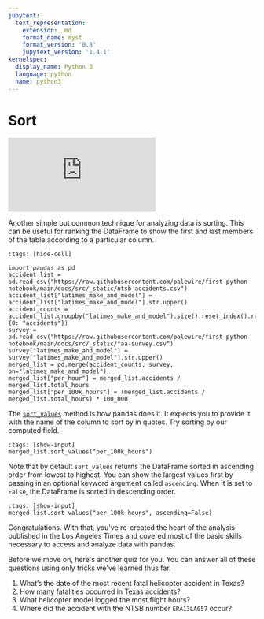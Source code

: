 ```yaml
---
jupytext:
  text_representation:
    extension: .md
    format_name: myst
    format_version: '0.8'
    jupytext_version: '1.4.1'
kernelspec:
  display_name: Python 3
  language: python
  name: python3
---
```


# Sort

<div class="responsive-iframe-container">
    <iframe class="responsive-iframe" src="https://www.youtube.com/embed/LN_P0qT5adY?si=xIG9OccCQvM2nxRw" title="YouTube video player" frameborder="0" allow="accelerometer; autoplay; clipboard-write; encrypted-media; gyroscope; picture-in-picture; web-share" referrerpolicy="strict-origin-when-cross-origin" allowfullscreen></iframe>
</div>

Another simple but common technique for analyzing data is sorting. This can be useful for ranking the DataFrame to show the first and last members of the table according to a particular column.

```{code-cell}
:tags: [hide-cell]

import pandas as pd
accident_list = pd.read_csv("https://raw.githubusercontent.com/palewire/first-python-notebook/main/docs/src/_static/ntsb-accidents.csv")
accident_list["latimes_make_and_model"] = accident_list["latimes_make_and_model"].str.upper()
accident_counts = accident_list.groupby("latimes_make_and_model").size().reset_index().rename(columns={0: "accidents"})
survey = pd.read_csv("https://raw.githubusercontent.com/palewire/first-python-notebook/main/docs/src/_static/faa-survey.csv")
survey["latimes_make_and_model"] = survey["latimes_make_and_model"].str.upper()
merged_list = pd.merge(accident_counts, survey, on="latimes_make_and_model")
merged_list["per_hour"] = merged_list.accidents / merged_list.total_hours
merged_list["per_100k_hours"] = (merged_list.accidents / merged_list.total_hours) * 100_000
```

The [`sort_values`](https://pandas.pydata.org/pandas-docs/stable/reference/api/pandas.DataFrame.sort_values.html) method is how pandas does it. It expects you to provide it with the name of the column to sort by in quotes. Try sorting by our computed field.

```{code-cell}
:tags: [show-input]
merged_list.sort_values("per_100k_hours")
```

Note that by default `sort_values` returns the DataFrame sorted in ascending order from lowest to highest. You can show the largest values first by passing in an optional keyword argument called `ascending`. When it is set to `False`, the DataFrame is sorted in descending order.

```{code-cell}
:tags: [show-input]
merged_list.sort_values("per_100k_hours", ascending=False)
```

Congratulations. With that, you've re-created the heart of the analysis published in the Los Angeles Times and covered most of the basic skills necessary to access and analyze data with pandas.

Before we move on, here's another quiz for you. You can answer all of these questions using only tricks we've learned thus far.

1. What’s the date of the most recent fatal helicopter accident in Texas? 
2. How many fatalities occurred in Texas accidents?
3. What helicopter model logged the most flight hours? 
4. Where did the accident with the NTSB number `ERA13LA057` occur?
